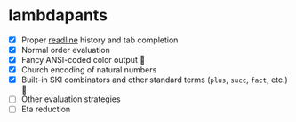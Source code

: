 # lambdapants

- [x] Proper [readline](http://tiswww.cwru.edu/php/chet/readline/rltop.html) history and tab completion
- [x] Normal order evaluation
- [x] Fancy ANSI-coded color output :rainbow:
- [x] Church encoding of natural numbers
- [x] Built-in SKI combinators and other standard terms (`plus`, `succ`, `fact`, etc.) :ski:
- [ ] Other evaluation strategies
- [ ] Eta reduction
